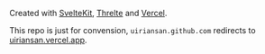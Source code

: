 Created with [SvelteKit](https://kit.svelte.dev/), [Threlte](https://threlte.xyz/) and [Vercel](https://vercel.com/).

This repo is just for convension, `uiriansan.github.com` redirects to [uiriansan.vercel.app](uiriansan.vercel.app).
